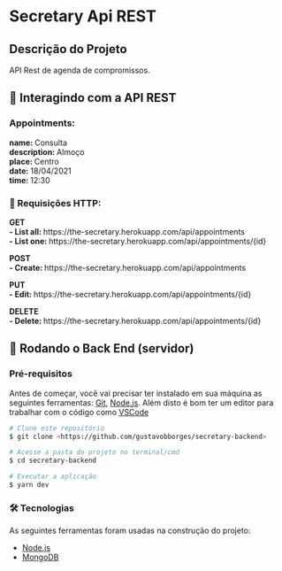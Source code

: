 # Secretary Api REST

## Descrição do Projeto
<p>API Rest de agenda de compromissos.</p>

## 🎲 Interagindo com a API REST

### Appointments:

<p>
    <b>name: </b>Consulta<br>
    <b>description: </b>Almoço<br>
    <b>place: </b>Centro<br>
    <b>date: </b>18/04/2021<br>
    <b>time: </b>12:30
</p>   

### 🎲 Requisições HTTP:

<p>
    <b>GET</b><br>
    <b>- List all: </b>https://the-secretary.herokuapp.com/api/appointments<br>
    <b>- List one: </b>https://the-secretary.herokuapp.com/api/appointments/{id}<br>
</p>
<p>
    <b>POST</b><br>
    <b>- Create: </b>https://the-secretary.herokuapp.com/api/appointments<br>
</p>
<p>
    <b>PUT</b><br>
    <b>- Edit: </b>https://the-secretary.herokuapp.com/api/appointments/{id}<br>
</p>
<p>
    <b>DELETE</b><br>
    <b>- Delete: </b>https://the-secretary.herokuapp.com/api/appointments/{id}<br>
</p>


## 🎲 Rodando o Back End (servidor)

### Pré-requisitos

Antes de começar, você vai precisar ter instalado em sua máquina as seguintes ferramentas:
[Git](https://git-scm.com), [Node.js](https://nodejs.org/en/). 
Além disto é bom ter um editor para trabalhar com o código como [VSCode](https://code.visualstudio.com/)

```bash
# Clone este repositório
$ git clone <https://github.com/gustavobborges/secretary-backend>

# Acesse a pasta do projeto no terminal/cmd
$ cd secretary-backend

# Executar a aplicação
$ yarn dev

```

### 🛠 Tecnologias

As seguintes ferramentas foram usadas na construção do projeto:

- [Node.js](https://nodejs.org/en/)
- [MongoDB](https://www.mongodb.com/)
